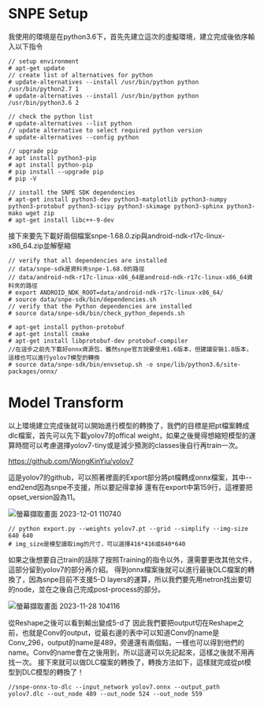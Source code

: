 # SNPE Setup
我使用的環境是在python3.6下，首先先建立這次的虛擬環境，建立完成後依序輸入以下指令

    // setup environment
    # apt-get update
    // create list of alternatives for python
    # update-alternatives --install /usr/bin/python python /usr/bin/python2.7 1
    # update-alternatives --install /usr/bin/python python /usr/bin/python3.6 2

    // check the python list
    # update-alternatives --list python
    // update alternative to select required python version
    # update-alternatives --config python

    // upgrade pip
    # apt install python3-pip
    # apt install python-pip
    # pip install --upgrade pip
    # pip -V

    // install the SNPE SDK dependencies
    # apt-get install python3-dev python3-matplotlib python3-numpy python3-protobuf python3-scipy python3-skimage python3-sphinx python3-mako wget zip
    # apt-get install libc++-9-dev

接下來要先下載好兩個檔案snpe-1.68.0.zip與android-ndk-r17c-linux-x86_64.zip並解壓縮

    // verify that all dependencies are installed
    // data/snpe-sdk是資料夾snpe-1.68.0的路徑
    // data/android-ndk-r17c-linux-x86_64是android-ndk-r17c-linux-x86_64資料夾的路徑
    # export ANDROID_NDK_ROOT=data/android-ndk-r17c-linux-x86_64/
    # source data/snpe-sdk/bin/dependencies.sh
    // verify that the Python dependencies are installed
    # source data/snpe-sdk/bin/check_python_depends.sh

    # apt-get install python-protobuf
    # apt-get install cmake
    # apt-get install libprotobuf-dev protobuf-compiler
    //在這步之前先下載好onnx資源包，雖然snpe官方說要使用1.6版本，但建議安裝1.8版本，這樣也可以進行yolov7模型的轉換
    # source data/snpe-sdk/bin/envsetup.sh -o snpe/lib/python3.6/site-packages/onnx/

# Model Transform

以上環境建立完成後就可以開始進行模型的轉換了，我們的目標是把pt檔案轉成dlc檔案，首先可以先下載yolov7的offical weight，如果之後覺得想縮短模型的運算時間可以考慮選擇yolov7-tiny或是減少預測的classes後自行再train一次。

https://github.com/WongKinYiu/yolov7

這是yolov7的github，可以照著裡面的Export部分將pt檔轉成onnx檔案，其中--end2end因為snpe不支援，所以要記得拿掉
還有在export中第159行，這裡要把opset_version設為11。

![螢幕擷取畫面 2023-12-01 110740](https://github.com/jason10191019/yolov7_on_snpe/assets/80830129/ecbdfc73-4532-437b-af0d-be2db2e2ce18)

    // python export.py --weights yolov7.pt --grid --simplify --img-size 640 640
    # img_size是模型讀取img的尺寸，可以選擇416*416或640*640
    
如果之後想要自己train的話除了按照Training的指令以外，還需要更改其他文件，這部分留到yolov7的部分再介紹。
得到onnx檔案後就可以進行最後DLC檔案的轉換了，因為snpe目前不支援5-D layers的運算，所以我們要先用netron找出要切的node，並在之後自己完成post-process的部分。

![螢幕擷取畫面 2023-11-28 104116](https://github.com/jason10191019/yolov7_on_snpe/assets/80830129/99b3dc2a-4e5f-4754-b789-80b7a8ed34f3)

從Reshape之後可以看到輸出變成5-d了 因此我們要把output切在Reshape之前，也就是Conv的output，從最右邊的表中可以知道Conv的name是Conv_296，output的name是489，旁邊還有兩個點，一樣也可以得到他們的name。Conv的name會在之後用到，所以這邊可以先記起來，這樣之後就不用再找一次。
接下來就可以做DLC檔案的轉換了，轉換方法如下，這樣就完成從pt模型到DLC模型的轉換了！
    
    //snpe-onnx-to-dlc --input_network yolov7.onnx --output_path yolov7.dlc --out_node 489 --out_node 524 --out_node 559
    

    
